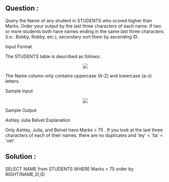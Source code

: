 ## Question :

Query the Name of any student in STUDENTS who scored higher than  Marks. Order your output by the last three characters of each name. If two or more students both have names ending in the same last three characters (i.e.: Bobby, Robby, etc.), secondary sort them by ascending ID.

Input Format

The STUDENTS table is described as follows:

<div align="center">
    <img src="https://s3.amazonaws.com/hr-challenge-images/12896/1443815243-94b941f556-1.png">
</div>

The Name column only contains uppercase (A-Z) and lowercase (a-z) letters.

Sample Input

<div align="center">
    <img src="https://s3.amazonaws.com/hr-challenge-images/12896/1443815209-cf4b260993-2.png">
</div>

Sample Output

Ashley
Julia
Belvet
Explanation

Only Ashley, Julia, and Belvet have Marks > 75 . If you look at the last three characters of each of their names, there are no duplicates and 'ley' < 'lia' < 'vet'.



## Solution :

SELECT NAME from STUDENTS WHERE Marks > 75 order by RIGHT(NAME,3),ID
 